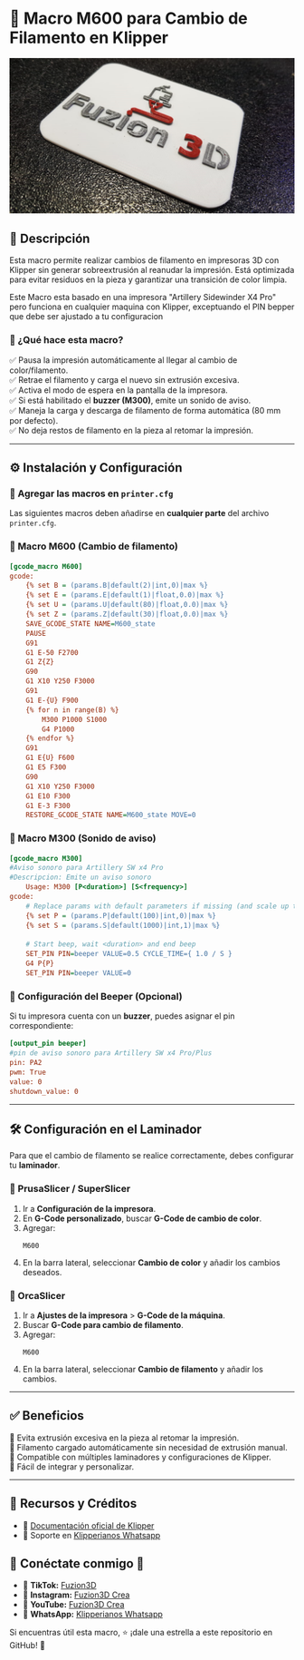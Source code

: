 # 🎨 Macro M600 para Cambio de Filamento en Klipper

<p align="center">
  <img src="m600v.png" alt="Ender 3 Neo con Klipper" width="1000"/>
</p>

## 📌 Descripción

Esta macro permite realizar cambios de filamento en impresoras 3D con Klipper sin generar sobreextrusión al reanudar la impresión. Está optimizada para evitar residuos en la pieza y garantizar una transición de color limpia.

Este Macro esta basado en una impresora "Artillery Sidewinder X4 Pro" pero funciona en cualquier maquina con Klipper, exceptuando el PIN bepper que debe ser ajustado a tu configuracion

### 🔹 ¿Qué hace esta macro?
✅ Pausa la impresión automáticamente al llegar al cambio de color/filamento.  
✅ Retrae el filamento y carga el nuevo sin extrusión excesiva.  
✅ Activa el modo de espera en la pantalla de la impresora.  
✅ Si está habilitado el **buzzer (M300)**, emite un sonido de aviso.  
✅ Maneja la carga y descarga de filamento de forma automática (80 mm por defecto).  
✅ No deja restos de filamento en la pieza al retomar la impresión.  

---

## ⚙️ Instalación y Configuración

### 📁 Agregar las macros en `printer.cfg`
Las siguientes macros deben añadirse en **cualquier parte** del archivo `printer.cfg`.

### 📌 Macro M600 (Cambio de filamento)
```ini
[gcode_macro M600]
gcode:
    {% set B = (params.B|default(2)|int,0)|max %}
    {% set E = (params.E|default(1)|float,0.0)|max %}
    {% set U = (params.U|default(80)|float,0.0)|max %}
    {% set Z = (params.Z|default(30)|float,0.0)|max %}
    SAVE_GCODE_STATE NAME=M600_state
    PAUSE
    G91
    G1 E-50 F2700
    G1 Z{Z}
    G90
    G1 X10 Y250 F3000
    G91
    G1 E-{U} F900
    {% for n in range(B) %}
        M300 P1000 S1000
        G4 P1000
    {% endfor %}
    G91
    G1 E{U} F600
    G1 E5 F300
    G90
    G1 X10 Y250 F3000
    G1 E10 F300
    G1 E-3 F300
    RESTORE_GCODE_STATE NAME=M600_state MOVE=0
```

### 📌 Macro M300 (Sonido de aviso)
```ini
[gcode_macro M300]
#Aviso sonoro para Artillery SW x4 Pro
#Descripcion: Emite un aviso sonoro
	Usage: M300 [P<duration>] [S<frequency>]
gcode:
	# Replace params with default parameters if missing (and scale up to minimum)
	{% set P = (params.P|default(100)|int,0)|max %}
	{% set S = (params.S|default(1000)|int,1)|max %}
	
	# Start beep, wait <duration> and end beep
	SET_PIN PIN=beeper VALUE=0.5 CYCLE_TIME={ 1.0 / S }
	G4 P{P}
	SET_PIN PIN=beeper VALUE=0
```

### 📌 Configuración del Beeper (Opcional)
Si tu impresora cuenta con un **buzzer**, puedes asignar el pin correspondiente:
```ini
[output_pin beeper]
#pin de aviso sonoro para Artillery SW x4 Pro/Plus
pin: PA2
pwm: True
value: 0
shutdown_value: 0
```

---

## 🛠️ Configuración en el Laminador
Para que el cambio de filamento se realice correctamente, debes configurar tu **laminador**.

### 🔹 PrusaSlicer / SuperSlicer
1. Ir a **Configuración de la impresora**.
2. En **G-Code personalizado**, buscar **G-Code de cambio de color**.
3. Agregar:
   ```
   M600
   ```
4. En la barra lateral, seleccionar **Cambio de color** y añadir los cambios deseados.

### 🔹 OrcaSlicer
1. Ir a **Ajustes de la impresora** > **G-Code de la máquina**.
2. Buscar **G-Code para cambio de filamento**.
3. Agregar:
   ```
   M600
   ```
4. En la barra lateral, seleccionar **Cambio de filamento** y añadir los cambios.

---

## ✅ Beneficios
🔹 Evita extrusión excesiva en la pieza al retomar la impresión.  
🔹 Filamento cargado automáticamente sin necesidad de extrusión manual.  
🔹 Compatible con múltiples laminadores y configuraciones de Klipper.  
🔹 Fácil de integrar y personalizar.  

---

## 🔗 Recursos y Créditos
- 📄 [Documentación oficial de Klipper](https://www.klipper3d.org/)
- 💬 Soporte en [Klipperianos Whatsapp](https://chat.whatsapp.com/IHaUnmBsNPnJ1kDIenCrmT)

## 📢 Conéctate conmigo 📢

- 🔗 **TikTok:** [Fuzion3D](https://www.tiktok.com/@fuzion3d)
- 📸 **Instagram:** [Fuzion3D Crea](https://www.instagram.com/fuzion3dcrea)
- 🎥 **YouTube:** [Fuzion3D Crea](https://youtube.com/@fuzion3dcrea)
- 💬 **WhatsApp:** [Klipperianos Whatsapp](https://chat.whatsapp.com/IHaUnmBsNPnJ1kDIenCrmT)

Si encuentras útil esta macro, ⭐ ¡dale una estrella a este repositorio en GitHub! 🚀
